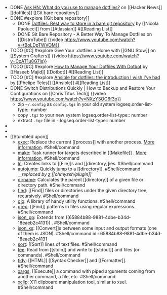 - DONE [Ask HN: What do you use to manage dotfiles?](https://news.ycombinator.com/item?id=11070797) on [[Hacker News]] [[dotfiles]] [[Git bare repository]]
- DONE #explore [[Git bare repository]]
	- DONE [Dotfiles: Best way to store in a bare git repository](https://www.atlassian.com/git/tutorials/dotfiles) by [[Nicola Paolucci]] from [[Atlassian]] #[[Reading List]]
	- DONE Git Bare Repository - A Better Way To Manage Dotfiles on [[DistroTube]]
	  {{video https://www.youtube.com/watch?v=tBoLDpTWVOM}}
- TODO [#C] #explore Give Your .dotfiles a Home with [[GNU Stow]] on [[System Crafters]]
  {{video https://www.youtube.com/watch?v=CxAT1u8G7is}}
- TODO [#C] #explore [How to Manage Your Dotfiles With Dotbot](https://haseebmajid.dev/posts/2022-10-15-how-to-manage-your-dotfiles-with-dotbot/) by [[Haseeb Majid]] [[Dotbot]] #[[Reading List]]
- TODO [#C] #explore [Ansible for dotfiles: the introduction I wish I've had](https://phelipetls.github.io/posts/introduction-to-ansible/) by [[Phelipe Teles]] [[Ansible]] #[[Reading List]]
- DONE Switch Distributions Quickly | How to Backup and Restore Your Configurations on [[Chris Titus Tech]]
  {{video https://www.youtube.com/watch?v=NXzY3OG6f3o}}
	- zip `~/.config` as `config.tgz` in your old system
	  logseq.order-list-type:: number
	- copy `.tgz` to your new system
	  logseq.order-list-type:: number
	- extract `.tgz` file in `~`
	  logseq.order-list-type:: number
-
-
- [[Stumbled upon]]
	- [exec](https://command-not-found.com/exec): Replace the current [[process]] with another process. [More information](https://linuxcommand.org/lc3_man_pages/exech.html). #Shell/command
	- [make](https://command-not-found.com/make): Task runner for targets described in [[Makefile]] . [More information](https://www.gnu.org/software/make/manual/make.html). #Shell/command
	- [ln](https://command-not-found.com/ln): Creates links to [[File]]s and [[directory]]ies. #Shell/command
	- [autojump](https://command-not-found.com/autojump): Quickly jump to a [[directory]]. #Shell/command
	  __*replaced by [z](https://github.com/ohmyzsh/ohmyzsh/blob/master/plugins/z/README.md) [[ohmyzsh/plugin]]*
	- [dirname](https://command-not-found.com/dirname): Calculates the parent [[directory]] of a given file or directory path. #Shell/command
	- [find](https://command-not-found.com/find): [[Find]] files or directories under the given directory tree, recursively. #Shell/command
	- [gio](https://command-not-found.com/gio): A library of handy utility functions. #Shell/command
	- [grep](https://command-not-found.com/grep): [[Find]] patterns in files using regular expressions. #Shell/command
	- [json_pp](https://command-not-found.com/json_pp): Extends from ((65884b88-9881-4dbe-b34d-18eaeb2c4131)) . #Shell/command
	- [json_xs](https://command-not-found.com/json_xs): [[Convert]]s between some input and output formats (one of them is JSON). #Shell/command
	  id:: 65884b88-9881-4dbe-b34d-18eaeb2c4131
	- [sort](https://command-not-found.com/sort): [[Sort]] lines of text files. #Shell/command
	- [tee](https://command-not-found.com/tee): Read from [[stdin]] and write to [[stdout]] and files (or commands). #Shell/command
	- [tidy](https://command-not-found.com/tidy): [[HTML]] [[Syntax Checker]] and [[Formatter]]. #Shell/command
	- [xargs](https://command-not-found.com/xargs): [[Execute]] a command with piped arguments coming from another command, a file, etc. #Shell/command
	- [xclip](https://command-not-found.com/xclip): X11 clipboard manipulation tool, similar to xsel. #Shell/command